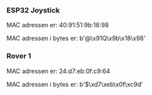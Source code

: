 ### ESP32 Joystick
MAC adressen er:  40:91:51:9b:18:98

MAC adressen i bytes er:  b'@\x91Q\x9b\x18\x98'


### Rover 1
MAC adressen er:  24:d7:eb:0f:c9:64

MAC adressen i bytes er:  b'$\xd7\xeb\x0f\xc9d'


